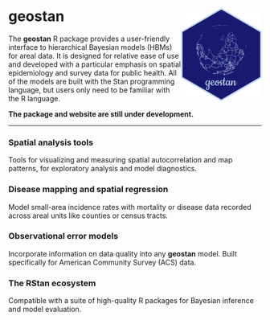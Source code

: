 # geostan <img src="man/figures/logo.png" align="right" width="160" />

The **geostan** R package provides a user-friendly interface to
hierarchical Bayesian models (HBMs) for areal data. It is designed for relative ease of use and developed with a particular emphasis on spatial epidemiology and survey data for public health. All of the models are built with the Stan programming language, but users only need to be familiar with the R language.

**The package and website are still under development.**

-------------------------

### Spatial analysis tools

Tools for visualizing and measuring spatial autocorrelation and map patterns, for exploratory analysis and model diagnostics.

### Disease mapping and spatial regression

Model small-area incidence rates with mortality or disease data recorded across areal units like counties or census tracts.

### Observational error models 

Incorporate information on data quality into any **geostan** model. Built specifically for American Community Survey (ACS) data.

### The RStan ecosystem

Compatible with a suite of high-quality R packages for Bayesian inference and model evaluation.

